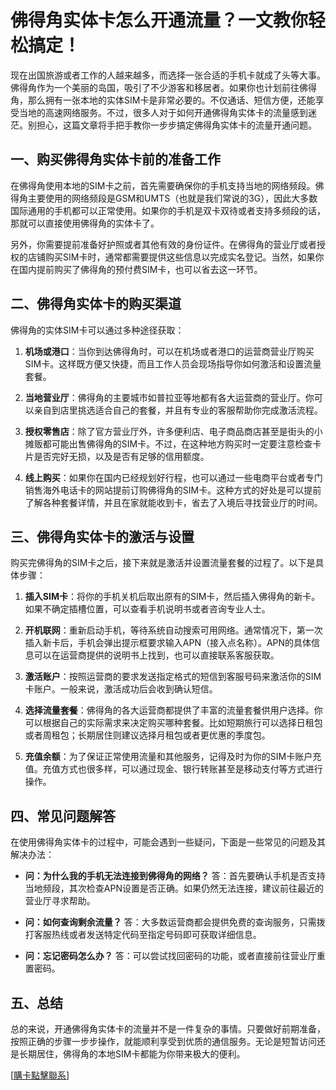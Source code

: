 # 佛得角实体卡怎么开通流量？一文教你轻松搞定！

现在出国旅游或者工作的人越来越多，而选择一张合适的手机卡就成了头等大事。佛得角作为一个美丽的岛国，吸引了不少游客和移居者。如果你也计划前往佛得角，那么拥有一张本地的实体SIM卡是非常必要的。不仅通话、短信方便，还能享受当地的高速网络服务。不过，很多人对于如何开通佛得角实体卡的流量感到迷茫。别担心，这篇文章将手把手教你一步步搞定佛得角实体卡的流量开通问题。

## 一、购买佛得角实体卡前的准备工作

在佛得角使用本地的SIM卡之前，首先需要确保你的手机支持当地的网络频段。佛得角主要使用的网络频段是GSM和UMTS（也就是我们常说的3G），因此大多数国际通用的手机都可以正常使用。如果你的手机是双卡双待或者支持多频段的话，那就可以直接使用佛得角的实体卡了。

另外，你需要提前准备好护照或者其他有效的身份证件。在佛得角的营业厅或者授权的店铺购买SIM卡时，通常都需要提供这些信息以完成实名登记。当然，如果你在国内提前购买了佛得角的预付费SIM卡，也可以省去这一环节。

## 二、佛得角实体卡的购买渠道

佛得角的实体SIM卡可以通过多种途径获取：

1. **机场或港口**：当你到达佛得角时，可以在机场或者港口的运营商营业厅购买SIM卡。这样既方便又快捷，而且工作人员会现场指导你如何激活和设置流量套餐。

2. **当地营业厅**：佛得角的主要城市如普拉亚等地都有各大运营商的营业厅。你可以亲自到店里挑选适合自己的套餐，并且有专业的客服帮助你完成激活流程。

3. **授权零售店**：除了官方营业厅外，许多便利店、电子商品商店甚至是街头的小摊贩都可能出售佛得角的SIM卡。不过，在这种地方购买时一定要注意检查卡片是否完好无损，以及是否有足够的信用额度。

4. **线上购买**：如果你在国内已经规划好行程，也可以通过一些电商平台或者专门销售海外电话卡的网站提前订购佛得角的SIM卡。这种方式的好处是可以提前了解各种套餐详情，并且在家就能收到卡，省去了入境后寻找营业厅的时间。

## 三、佛得角实体卡的激活与设置

购买完佛得角的SIM卡之后，接下来就是激活并设置流量套餐的过程了。以下是具体步骤：

1. **插入SIM卡**：将你的手机关机后取出原有的SIM卡，然后插入佛得角的新卡。如果不确定插槽位置，可以查看手机说明书或者咨询专业人士。

2. **开机联网**：重新启动手机，等待系统自动搜索可用网络。通常情况下，第一次插入新卡后，手机会弹出提示框要求输入APN（接入点名称）。APN的具体信息可以在运营商提供的说明书上找到，也可以直接联系客服获取。

3. **激活账户**：按照运营商的要求发送指定格式的短信到客服号码来激活你的SIM卡账户。一般来说，激活成功后会收到确认短信。

4. **选择流量套餐**：佛得角的各大运营商都提供了丰富的流量套餐供用户选择。你可以根据自己的实际需求来决定购买哪种套餐。比如短期旅行可以选择日租包或者周租包；长期居住则建议选择月租包或者更优惠的季度包。

5. **充值余额**：为了保证正常使用流量和其他服务，记得及时为你的SIM卡账户充值。充值方式也很多样，可以通过现金、银行转账甚至是移动支付等方式进行操作。

## 四、常见问题解答

在使用佛得角实体卡的过程中，可能会遇到一些疑问，下面是一些常见的问题及其解决办法：

- **问：为什么我的手机无法连接到佛得角的网络？**
  答：首先要确认手机是否支持当地频段，其次检查APN设置是否正确。如果仍然无法连接，建议前往最近的营业厅寻求帮助。

- **问：如何查询剩余流量？**
  答：大多数运营商都会提供免费的查询服务，只需拨打客服热线或者发送特定代码至指定号码即可获取详细信息。

- **问：忘记密码怎么办？**
  答：可以尝试找回密码的功能，或者直接前往营业厅重置密码。

## 五、总结

总的来说，开通佛得角实体卡的流量并不是一件复杂的事情。只要做好前期准备，按照正确的步骤一步步操作，就能顺利享受到优质的通信服务。无论是短暂访问还是长期居住，佛得角的本地SIM卡都能为你带来极大的便利。

[[購卡點擊聯系](https://t.me/s/esim1088)]